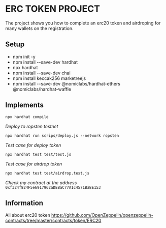 # ERC TOKEN PROJECT
The project shows you how to complete an erc20 token and airdroping for many wallets on the registration.
## Setup
* npm init -y
* npm install --save-dev hardhat
* npx hardhat
* npm install --save-dev chai
* npm install keccak256 marketreejs
* npm install --save-dev @nomiclabs/hardhat-ethers @nomiclabs/hardhat-waffle

## Implements
```
npx hardhat compile
```

*Deploy to ropsten testnet*
```
npx hardhat run scrips/deploy.js --network ropsten
```

*Test case for deploy token*
```
npx hardhat test test/test.js
```

*Test case for airdrop token*
```
npx hardhat test test/airdrop.test.js
```

*Check my contract at the address*
`0xf324f824F5e6917962aDEBaC77A1c4571BaBE153`
## Information
All about erc20 token https://github.com/OpenZeppelin/openzeppelin-contracts/tree/master/contracts/token/ERC20


